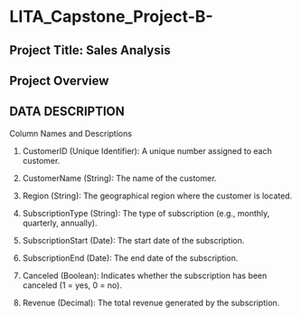 # LITA_Capstone_Project-B-
## Project Title: Sales Analysis
## Project Overview
## DATA DESCRIPTION

Column Names and Descriptions

1. CustomerID (Unique Identifier): A unique number assigned to each customer.

2. CustomerName (String): The name of the customer.

3. Region (String): The geographical region where the customer is located.

4. SubscriptionType (String): The type of subscription (e.g., monthly, quarterly, annually).

5. SubscriptionStart (Date): The start date of the subscription.

6. SubscriptionEnd (Date): The end date of the subscription.

7. Canceled (Boolean): Indicates whether the subscription has been canceled (1 = yes, 0 = no).

8. Revenue (Decimal): The total revenue generated by the subscription.
